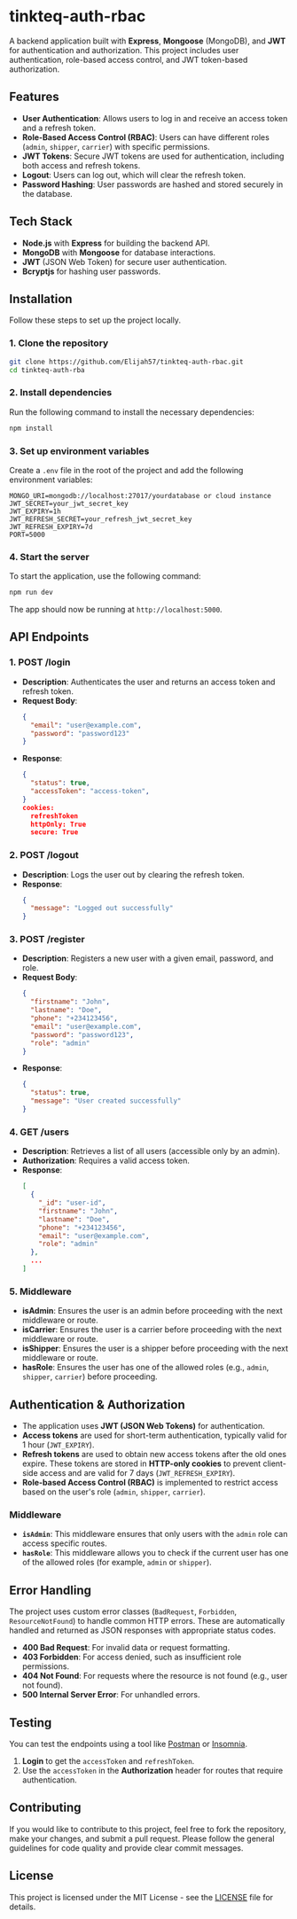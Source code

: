 # tinkteq-auth-rbac

A backend application built with **Express**, **Mongoose** (MongoDB), and **JWT** for authentication and authorization. This project includes user authentication, role-based access control, and JWT token-based authorization.

## Features

- **User Authentication**: Allows users to log in and receive an access token and a refresh token.
- **Role-Based Access Control (RBAC)**: Users can have different roles (`admin`, `shipper`, `carrier`) with specific permissions.
- **JWT Tokens**: Secure JWT tokens are used for authentication, including both access and refresh tokens.
- **Logout**: Users can log out, which will clear the refresh token.
- **Password Hashing**: User passwords are hashed and stored securely in the database.

## Tech Stack

- **Node.js** with **Express** for building the backend API.
- **MongoDB** with **Mongoose** for database interactions.
- **JWT** (JSON Web Token) for secure user authentication.
- **Bcryptjs** for hashing user passwords.

## Installation

Follow these steps to set up the project locally.

### 1. Clone the repository

```bash
git clone https://github.com/Elijah57/tinkteq-auth-rbac.git
cd tinkteq-auth-rba
```

### 2. Install dependencies

Run the following command to install the necessary dependencies:

```bash
npm install
```

### 3. Set up environment variables

Create a `.env` file in the root of the project and add the following environment variables:

```
MONGO_URI=mongodb://localhost:27017/yourdatabase or cloud instance
JWT_SECRET=your_jwt_secret_key
JWT_EXPIRY=1h
JWT_REFRESH_SECRET=your_refresh_jwt_secret_key
JWT_REFRESH_EXPIRY=7d
PORT=5000
```

### 4. Start the server

To start the application, use the following command:

```bash
npm run dev
```

The app should now be running at `http://localhost:5000`.

## API Endpoints

### 1. **POST /login**

- **Description**: Authenticates the user and returns an access token and refresh token.
- **Request Body**:
  ```json
  {
    "email": "user@example.com",
    "password": "password123"
  }
  ```
- **Response**:
  ```json
  {
    "status": true,
    "accessToken": "access-token",
  }
  cookies: 
    refreshToken
    httpOnly: True
    secure: True
  ```

### 2. **POST /logout**

- **Description**: Logs the user out by clearing the refresh token.
- **Response**:
  ```json
  {
    "message": "Logged out successfully"
  }
  ```

### 3. **POST /register**

- **Description**: Registers a new user with a given email, password, and role.
- **Request Body**:
  ```json
  {
    "firstname": "John",
    "lastname": "Doe",
    "phone": "+234123456",
    "email": "user@example.com",
    "password": "password123",
    "role": "admin"
  }
  ```
- **Response**:
  ```json
  {
    "status": true,
    "message": "User created successfully"
  }
  ```

### 4. **GET /users**

- **Description**: Retrieves a list of all users (accessible only by an admin).
- **Authorization**: Requires a valid access token.
- **Response**:
  ```json
  [
    {
      "_id": "user-id",
      "firstname": "John",
      "lastname": "Doe",
      "phone": "+234123456",
      "email": "user@example.com",
      "role": "admin"
    },
    ...
  ]
  ```


### 5. **Middleware**

- **isAdmin**: Ensures the user is an admin before proceeding with the next middleware or route.
- **isCarrier**: Ensures the user is a carrier before proceeding with the next middleware or route.
- **isShipper**: Ensures the user is a shipper before proceeding with the next middleware or route.
- **hasRole**: Ensures the user has one of the allowed roles (e.g., `admin`, `shipper`, `carrier`) before proceeding.

## Authentication & Authorization

- The application uses **JWT (JSON Web Tokens)** for authentication.
- **Access tokens** are used for short-term authentication, typically valid for 1 hour (`JWT_EXPIRY`).
- **Refresh tokens** are used to obtain new access tokens after the old ones expire. These tokens are stored in **HTTP-only cookies** to prevent client-side access and are valid for 7 days (`JWT_REFRESH_EXPIRY`).
- **Role-based Access Control (RBAC)** is implemented to restrict access based on the user's role (`admin`, `shipper`, `carrier`).

### Middleware

- **`isAdmin`**: This middleware ensures that only users with the `admin` role can access specific routes. 
- **`hasRole`**: This middleware allows you to check if the current user has one of the allowed roles (for example, `admin` or `shipper`).

## Error Handling

The project uses custom error classes (`BadRequest`, `Forbidden`, `ResourceNotFound`) to handle common HTTP errors. These are automatically handled and returned as JSON responses with appropriate status codes.

- **400 Bad Request**: For invalid data or request formatting.
- **403 Forbidden**: For access denied, such as insufficient role permissions.
- **404 Not Found**: For requests where the resource is not found (e.g., user not found).
- **500 Internal Server Error**: For unhandled errors.

## Testing

You can test the endpoints using a tool like [Postman](https://www.postman.com/) or [Insomnia](https://insomnia.rest/).

1. **Login** to get the `accessToken` and `refreshToken`.
2. Use the `accessToken` in the **Authorization** header for routes that require authentication.

## Contributing

If you would like to contribute to this project, feel free to fork the repository, make your changes, and submit a pull request. Please follow the general guidelines for code quality and provide clear commit messages.

## License

This project is licensed under the MIT License - see the [LICENSE](LICENSE) file for details.

